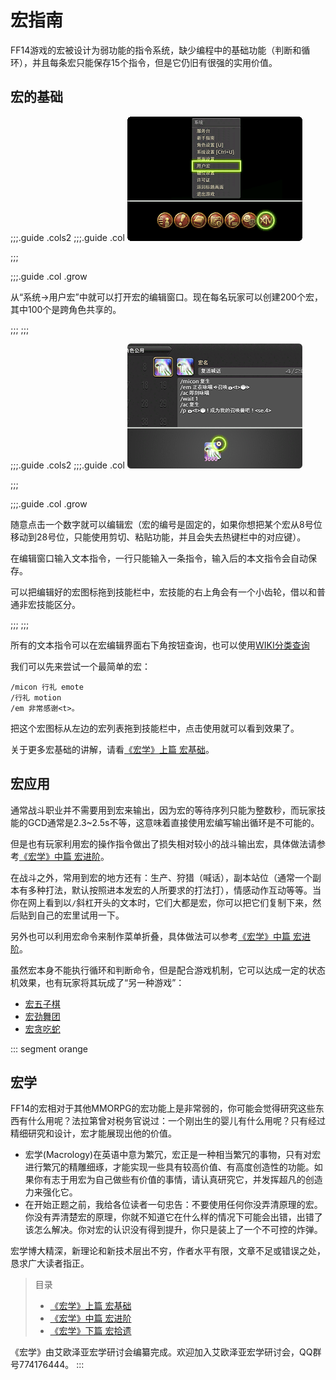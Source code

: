 # 宏指南

FF14游戏的宏被设计为弱功能的指令系统，缺少编程中的基础功能（判断和循环），并且每条宏只能保存15个指令，但是它仍旧有很强的实用价值。

## 宏的基础

;;;.guide .cols2
;;;.guide .col
<img src="./macro.assets/macro1.png" />

;;;

;;;.guide .col .grow

从“系统→用户宏”中就可以打开宏的编辑窗口。现在每名玩家可以创建200个宏，其中100个是跨角色共享的。

;;;
;;;

;;;.guide .cols2
;;;.guide .col
<img src="./macro.assets/macro2.png" />

;;;

;;;.guide .col .grow

随意点击一个数字就可以编辑宏（宏的编号是固定的，如果你想把某个宏从8号位移动到28号位，只能使用剪切、粘贴功能，并且会失去热键栏中的对应键）。

在编辑窗口输入文本指令，一行只能输入一条指令，输入后的本文指令会自动保存。

可以把编辑好的宏图标拖到技能栏中，宏技能的右上角会有一个小齿轮，借以和普通非宏技能区分。

;;;
;;;

所有的文本指令可以在宏编辑界面右下角按钮查询，也可以使用[WIKI分类查询](https://ff14.huijiwiki.com/wiki/%E6%96%87%E6%9C%AC%E6%8C%87%E4%BB%A4)

我们可以先来尝试一个最简单的宏：

```
/micon 行礼 emote
/行礼 motion
/em 非常感谢<t>。
```

把这个宏图标从左边的宏列表拖到技能栏中，点击使用就可以看到效果了。

关于更多宏基础的讲解，请看[《宏学》上篇 宏基础](/advanced/macrology-1.md)。

## 宏应用

通常战斗职业并不需要用到宏来输出，因为宏的等待序列只能为整数秒，而玩家技能的GCD通常是2.3~2.5s不等，这意味着直接使用宏编写输出循环是不可能的。

但是也有玩家利用宏的操作指令做出了损失相对较小的战斗输出宏，具体做法请参考[《宏学》中篇 宏进阶](/advanced/macrology-2.md)。

在战斗之外，常用到宏的地方还有：生产、狩猎（喊话），副本站位（通常一个副本有多种打法，默认按照进本发宏的人所要求的打法打），情感动作互动等等。当你在网上看到以`/`斜杠开头的文本时，它们大都是宏，你可以把它们复制下来，然后贴到自己的宏里试用一下。

另外也可以利用宏命令来制作菜单折叠，具体做法可以参考[《宏学》中篇 宏进阶](/advanced/macrology-2.md)。

虽然宏本身不能执行循环和判断命令，但是配合游戏机制，它可以达成一定的状态机效果，也有玩家将其玩成了“另一种游戏”：
- [宏五子棋](https://www.bilibili.com/video/BV1vt411Q7jN)
- [宏劲舞团](https://www.bilibili.com/video/BV1vz411e7Hh)
- [宏贪吃蛇](https://www.bilibili.com/video/BV1UB4y1P79k)

::: segment orange

## 宏学

FF14的宏相对于其他MMORPG的宏功能上是非常弱的，你可能会觉得研究这些东西有什么用呢？法拉第曾对税务官说过：一个刚出生的婴儿有什么用呢？只有经过精细研究和设计，宏才能展现出他的价值。
- 宏学(Macrology)在英语中意为繁冗，宏正是一种相当繁冗的事物，只有对宏进行繁冗的精雕细琢，才能实现一些具有较高价值、有高度创造性的功能。如果你有志于用宏为自己做些有价值的事情，请认真研究它，并发挥超凡的创造力来强化它。
- 在开始正题之前，我给各位读者一句忠告：不要使用任何你没弄清原理的宏。你没有弄清楚宏的原理，你就不知道它在什么样的情况下可能会出错，出错了该怎么解决。你对宏的认识没有得到提升，你只是装上了一个不可控的炸弹。

宏学博大精深，新理论和新技术层出不穷，作者水平有限，文章不足或错误之处，恳求广大读者指正。

> 目录
> - [《宏学》上篇 宏基础](/advanced/macrology-1.md)
> - [《宏学》中篇 宏进阶](/advanced/macrology-2.md)
> - [《宏学》下篇 宏拾遗](/advanced/macrology-3.md)
>

《宏学》由艾欧泽亚宏学研讨会编纂完成。欢迎加入艾欧泽亚宏学研讨会，QQ群号774176444。
:::